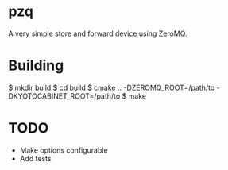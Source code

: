pzq
===

A very simple store and forward device using ZeroMQ.

Building
========

$ mkdir build
$ cd build
$ cmake .. -DZEROMQ_ROOT=/path/to -DKYOTOCABINET_ROOT=/path/to
$ make

TODO
====

- Make options configurable
- Add tests